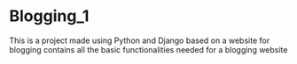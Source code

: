 # Blogging_1

This is a project made using Python and Django based on a website for blogging contains all the basic functionalities needed for a blogging website
